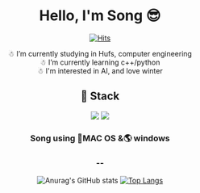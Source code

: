 <div align="center">
 
# Hello, I'm Song 😎
  
[![Hits](https://hits.seeyoufarm.com/api/count/incr/badge.svg?url=https%3A%2F%2Fgithub.com%2FSongGaHyeon%2FSongGaHyeon%2Fblob%2Fmain%2FREADME.md&count_bg=%23FFB191&title_bg=%23FCC5D5&icon=&icon_color=%23DFD3E6&title=hits&edge_flat=false)](https://hits.seeyoufarm.com)


☃ I’m currently studying in Hufs, computer engineering <br>
☃ I’m currently learning c++/python <br>
☃ I'm interested in AI, and love winter<br>


## 🔎 Stack 
  
<div>
<img src="https://img.shields.io/badge/Python-3776AB?style=for-the-badge&logo=Python&logoColor=white"/></a>
<img src="https://img.shields.io/badge/C++-00599C?style=for-the-badge&logo=cpp&logoColor=white"/><br/>
</div>


<h3 align="center"> Song using 🍎MAC OS &🌎 windows</h3>
<h3 align="center"> -- </h3>

![Anurag's GitHub stats](https://github-readme-stats.vercel.app/api?username=SongGaHyeon&show_icons=true&theme=radical)
[![Top Langs](https://github-readme-stats.vercel.app/api/top-langs/?username=leemember&layout=compact)](https://github.com/leemember/github-readme-stats)

</div>


